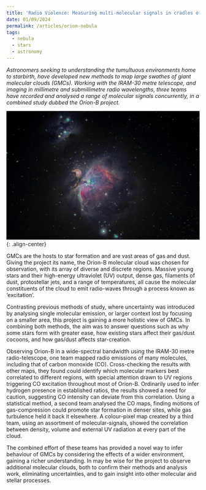 ```yaml
---
title: 'Radio Violence: Measuring multi-molecular signals in cradles of starbirth'
date: 01/09/2024
permalink: /articles/orion-nebula
tags:
  - nebula
  - stars
  - astronomy
---
```


*Astronomers seeking to understanding the tumultuous environments home to starbirth, have developed new methods to map large swathes of giant molecular clouds (GMCs). Working with the IRAM-30 metre telescope, and imaging in millimetre and submillimetre radio wavelengths, three teams have recorded and analysed a range of molecular signals concurrently, in a combined study dubbed the Orion-B project.*

![Orion nebula](/images/articles/orion.jpg){: .align-center}

GMCs are the hosts to star formation and are vast areas of gas and dust. Giving the project its name, the Orion-B molecular cloud was chosen for observation, with its array of diverse and discrete regions. Massive young stars and their high-energy ultraviolet (UV) output, dense gas, filaments of dust, protostellar jets, and a range of temperatures, all cause the molecular constituents of the cloud to emit radio-waves through a process known as ‘excitation’.

Contrasting previous methods of study, where uncertainty was introduced by analysing single molecular emission, or larger context lost by focusing on a smaller area, this project is gaining a more holistic view of GMCs. In combining both methods, the aim was to answer questions such as why some stars form with greater ease, how existing stars affect their gas/dust cocoons, and how gas/dust affects star-creation.

Observing Orion-B in a wide-spectral bandwidth using the IRAM-30 metre radio-telescope, one team mapped radio emissions of many molecules, including that of carbon monoxide (CO). Cross-checking the results with other maps, they found could identify which molecular markers best correlated to different regions, with special attention drawn to UV regions triggering CO excitation throughout most of Orion-B. Ordinarily used to infer hydrogen presence in established ratios, the results showed a need for caution, suggesting CO intensity can deviate from this correlation. Using a statistical method, a second team analysed the CO maps, finding motions of gas-compression could promote star formation in denser sites, while gas turbulence held it back it elsewhere. A colour-pixel map created by a third team, using an assortment of molecular-signals, showed the correlation between density, volume and external UV radiation at every part of the cloud.

The combined effort of these teams has provided a novel way to infer behaviour of GMCs by considering the effects of a wider environment, gaining a richer understanding. In may be wise for the project to observe additional molecular clouds, both to confirm their methods and analysis work, eliminating uncertainties, and to gain insight into other molecular and stellar processes.